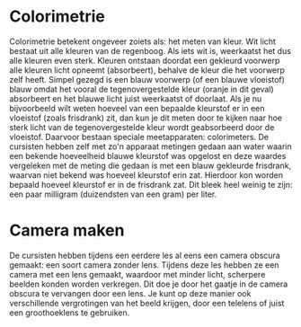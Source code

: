 # Colorimetrie
Colorimetrie betekent ongeveer zoiets als: het meten van kleur. Wit licht bestaat uit alle kleuren van de regenboog. Als iets wit is, weerkaatst het dus alle kleuren even sterk. Kleuren ontstaan doordat een gekleurd voorwerp alle kleuren licht opneemt (absorbeert), behalve de kleur die het voorwerp zelf heeft. Simpel gezegd is een blauw voorwerp (of een blauwe vloeistof) blauw omdat het vooral de tegenovergestelde kleur (oranje in dit geval) absorbeert en het blauwe licht juist weerkaatst of doorlaat. Als je nu bijvoorbeeld wilt weten hoeveel van een bepaalde kleurstof er in een vloeistof (zoals frisdrank) zit, dan kun je dit meten door te kijken naar hoe sterk licht van de tegenovergestelde kleur wordt geabsorbeerd door de vloeistof. Daarvoor bestaan speciale meetapparaten: colorimeters. De cursisten hebben zelf met zo'n apparaat metingen gedaan aan water waarin een bekende hoeveelheid blauwe kleurstof was opgelost en deze waardes vergeleken met de meting die gedaan is met een blauw gekleurde frisdrank, waarvan niet bekend was hoeveel kleurstof erin zat. Hierdoor kon worden bepaald hoeveel kleurstof er in de frisdrank zat. Dit bleek heel weinig te zijn: een paar milligram (duizendsten van een gram) per liter.

# Camera maken
De cursisten hebben tijdens een eerdere les al eens een camera obscura gemaakt: een soort camera zonder lens. Tijdens deze les hebben ze een camera met een lens gemaakt, waardoor met minder licht, scherpere beelden konden worden verkregen. Dit doe je door het gaatje in de camera obscura te vervangen door een lens. Je kunt op deze manier ook verschillende vergrotingen van het beeld krijgen, door een telelens of juist een groothoeklens te gebruiken.
